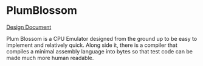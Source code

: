 # PlumBlossom
[Design Document](./DESIGN_DOC.md)

Plum Blossom is a CPU Emulator designed from the ground up to be easy to implement and relatively quick. Along side it, there is a compiler that compiles a minimal assembly language into bytes so that test code can be made much more human readable. 
